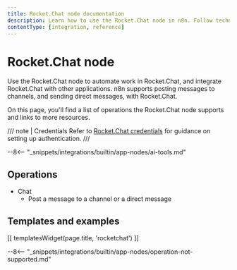 ```yaml
---
title: Rocket.Chat node documentation
description: Learn how to use the Rocket.Chat node in n8n. Follow technical documentation to integrate Rocket.Chat node into your workflows.
contentType: [integration, reference]
---
```


# Rocket.Chat node

Use the Rocket.Chat node to automate work in Rocket.Chat, and integrate Rocket.Chat with other applications. n8n supports posting messages to channels, and sending direct messages, with Rocket.Chat. 

On this page, you'll find a list of operations the Rocket.Chat node supports and links to more resources.

/// note | Credentials
Refer to [Rocket.Chat credentials](/integrations/builtin/credentials/rocketchat.md) for guidance on setting up authentication. 
///

--8<-- "_snippets/integrations/builtin/app-nodes/ai-tools.md"

## Operations

* Chat
    * Post a message to a channel or a direct message

## Templates and examples

<!-- see https://www.notion.so/n8n/Pull-in-templates-for-the-integrations-pages-37c716837b804d30a33b47475f6e3780 -->
[[ templatesWidget(page.title, 'rocketchat') ]]

--8<-- "_snippets/integrations/builtin/app-nodes/operation-not-supported.md"
